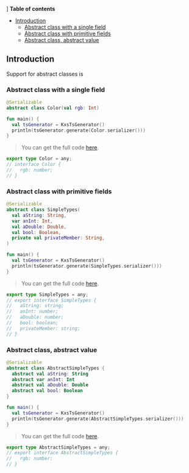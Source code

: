 <!--- TEST_NAME PolymorphismOpenTest -->
]
**Table of contents**

<!--- TOC -->

* [Introduction](#introduction)
  * [Abstract class with a single field](#abstract-class-with-a-single-field)
  * [Abstract class with primitive fields](#abstract-class-with-primitive-fields)
  * [Abstract class, abstract value](#abstract-class-abstract-value)

<!--- END -->


<!--- INCLUDE .*\.kt
import kotlinx.serialization.*
import dev.adamko.kxstsgen.*
-->

## Introduction

Support for abstract classes is

### Abstract class with a single field

```kotlin
@Serializable
abstract class Color(val rgb: Int)

fun main() {
  val tsGenerator = KxsTsGenerator()
  println(tsGenerator.generate(Color.serializer()))
}
```

> You can get the full code [here](./code/example/example-abstract-class-single-field-01.kt).

```typescript
export type Color = any;
// interface Color {
//   rgb: number;
// }
```

<!--- TEST -->

### Abstract class with primitive fields

```kotlin
@Serializable
abstract class SimpleTypes(
  val aString: String,
  var anInt: Int,
  val aDouble: Double,
  val bool: Boolean,
  private val privateMember: String,
)

fun main() {
  val tsGenerator = KxsTsGenerator()
  println(tsGenerator.generate(SimpleTypes.serializer()))
}
```

> You can get the full code [here](./code/example/example-abstract-class-primitive-fields-01.kt).

```typescript
export type SimpleTypes = any;
// export interface SimpleTypes {
//   aString: string;
//   anInt: number;
//   aDouble: number;
//   bool: boolean;
//   privateMember: string;
// }
```

<!--- TEST -->

### Abstract class, abstract value

```kotlin
@Serializable
abstract class AbstractSimpleTypes {
  abstract val aString: String
  abstract var anInt: Int
  abstract val aDouble: Double
  abstract val bool: Boolean
}

fun main() {
  val tsGenerator = KxsTsGenerator()
  println(tsGenerator.generate(AbstractSimpleTypes.serializer()))
}
```

> You can get the full code [here](./code/example/example-abstract-class-abstract-field-01.kt).

```typescript
export type AbstractSimpleTypes = any;
// export interface AbstractSimpleTypes {
//   rgb: number;
// }
```

<!--- TEST -->
